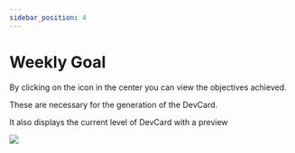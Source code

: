 ```yaml
---
sidebar_position: 4
---
```


# Weekly Goal

By clicking on the icon in the center you can view the objectives achieved. 

These are necessary for the generation of the DevCard. 

It also displays the current level of DevCard with a preview

![](https://daily-now-res.cloudinary.com/image/upload/v1636632360/docs/weeklygoal1.svg)
